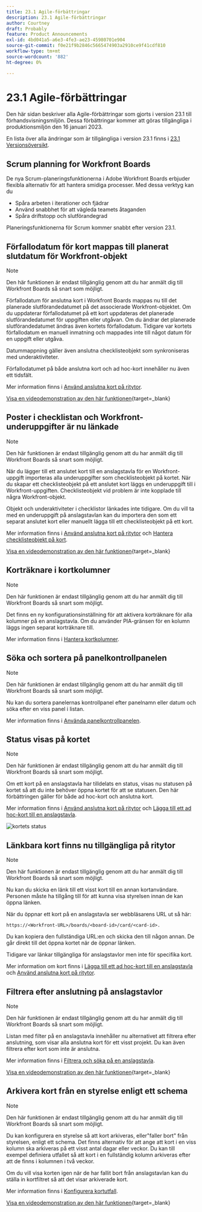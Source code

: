 ```yaml
---
title: 23.1 Agile-förbättringar
description: 23.1 Agile-förbättringar
author: Courtney
draft: Probably
feature: Product Announcements
exl-id: 4bd041a5-a6e3-4fe3-ae23-45980701e904
source-git-commit: f0e21f9b2846c5665474903a2910ce9f41cdf810
workflow-type: tm+mt
source-wordcount: '882'
ht-degree: 0%

---
```


# 23.1 Agile-förbättringar

Den här sidan beskriver alla Agile-förbättringar som gjorts i version 23.1 till förhandsvisningsmiljön. Dessa förbättringar kommer att göras tillgängliga i produktionsmiljön den 16 januari 2023.

En lista över alla ändringar som är tillgängliga i version 23.1 finns i [23.1 Versionsöversikt](/help/quicksilver/product-announcements/product-releases/23.1-release-activity/23-1-release-overview.md).

## Scrum planning for Workfront Boards

De nya Scrum-planeringsfunktionerna i Adobe Workfront Boards erbjuder flexibla alternativ för att hantera smidiga processer. Med dessa verktyg kan du

* Spåra arbeten i iterationer och fjädrar
* Använd snabbhet för att vägleda teamets åtaganden
* Spåra driftstopp och slutförandegrad

Planeringsfunktionerna för Scrum kommer snabbt efter version 23.1.

## Förfallodatum för kort mappas till planerat slutdatum för Workfront-objekt

>[!NOTE]
>
>Den här funktionen är endast tillgänglig genom att du har anmält dig till Workfront Boards så snart som möjligt.

Förfallodatum för anslutna kort i Workfront Boards mappas nu till det planerade slutförandedatumet på det associerade Workfront-objektet. Om du uppdaterar förfallodatumet på ett kort uppdateras det planerade slutförandedatumet för uppgiften eller utgåvan. Om du ändrar det planerade slutförandedatumet ändras även kortets förfallodatum. Tidigare var kortets förfallodatum en manuell inmatning och mappades inte till något datum för en uppgift eller utgåva.

Datummappning gäller även anslutna checklisteobjekt som synkroniseras med underaktiviteter.

Förfallodatumet på både anslutna kort och ad hoc-kort innehåller nu även ett tidsfält.

Mer information finns i [Använd anslutna kort på ritytor](/help/quicksilver/agile/get-started-with-boards/connected-cards.md).

[Visa en videodemonstration av den här funktionen](https://video.tv.adobe.com/v/3411952/){target=_blank}

## Poster i checklistan och Workfront-underuppgifter är nu länkade

>[!NOTE]
>
>Den här funktionen är endast tillgänglig genom att du har anmält dig till Workfront Boards så snart som möjligt.

När du lägger till ett anslutet kort till en anslagstavla för en Workfront-uppgift importeras alla underuppgifter som checklisteobjekt på kortet. När du skapar ett checklisteobjekt på ett anslutet kort läggs en underuppgift till i Workfront-uppgiften. Checklisteobjekt vid problem är inte kopplade till några Workfront-objekt.

Objekt och underaktiviteter i checklistor länkades inte tidigare. Om du vill ta med en underuppgift på anslagstavlan kan du importera den som ett separat anslutet kort eller manuellt lägga till ett checklisteobjekt på ett kort.

Mer information finns i [Använd anslutna kort på ritytor](/help/quicksilver/agile/get-started-with-boards/connected-cards.md) och [Hantera checklisteobjekt på kort](/help/quicksilver/agile/get-started-with-boards/manage-checklist-items.md).

[Visa en videodemonstration av den här funktionen](https://video.tv.adobe.com/v/3411951/){target=_blank}

## Korträknare i kortkolumner

>[!NOTE]
>
>Den här funktionen är endast tillgänglig genom att du har anmält dig till Workfront Boards så snart som möjligt.

Det finns en ny konfigurationsinställning för att aktivera korträknare för alla kolumner på en anslagstavla. Om du använder PIA-gränsen för en kolumn läggs ingen separat korträknare till.

Mer information finns i [Hantera kortkolumner](/help/quicksilver/agile/get-started-with-boards/manage-board-columns.md).

## Söka och sortera på panelkontrollpanelen

>[!NOTE]
>
>Den här funktionen är endast tillgänglig genom att du har anmält dig till Workfront Boards så snart som möjligt.

Nu kan du sortera panelernas kontrollpanel efter panelnamn eller datum och söka efter en viss panel i listan.

Mer information finns i [Använda panelkontrollpanelen](/help/quicksilver/agile/get-started-with-boards/use-boards-page.md).

## Status visas på kortet

>[!NOTE]
>
>Den här funktionen är endast tillgänglig genom att du har anmält dig till Workfront Boards så snart som möjligt.

Om ett kort på en anslagstavla har tilldelats en status, visas nu statusen på kortet så att du inte behöver öppna kortet för att se statusen. Den här förbättringen gäller för både ad hoc-kort och anslutna kort.

Mer information finns i [Använd anslutna kort på ritytor](/help/quicksilver/agile/get-started-with-boards/connected-cards.md) och [Lägga till ett ad hoc-kort till en anslagstavla](/help/quicksilver/agile/get-started-with-boards/add-card-to-board.md).

![kortets status](/help/quicksilver/product-announcements/product-releases/assets/boards-connected-card-details-110922.png)

## Länkbara kort finns nu tillgängliga på ritytor

>[!NOTE]
>
>Den här funktionen är endast tillgänglig genom att du har anmält dig till Workfront Boards så snart som möjligt.

Nu kan du skicka en länk till ett visst kort till en annan kortanvändare. Personen måste ha tillgång till för att kunna visa styrelsen innan de kan öppna länken.

När du öppnar ett kort på en anslagstavla ser webbläsarens URL ut så här:

```
https://<Workfront-URL>/boards/<board-id>/card/<card-id>. 
```

Du kan kopiera den fullständiga URL:en och skicka den till någon annan. De går direkt till det öppna kortet när de öppnar länken.

Tidigare var länkar tillgängliga för anslagstavlor men inte för specifika kort.

Mer information om kort finns i [Lägga till ett ad hoc-kort till en anslagstavla](/help/quicksilver/agile/get-started-with-boards/add-card-to-board.md) och [Använd anslutna kort på ritytor](/help/quicksilver/agile/get-started-with-boards/connected-cards.md).

## Filtrera efter anslutning på anslagstavlor

>[!NOTE]
>
>Den här funktionen är endast tillgänglig genom att du har anmält dig till Workfront Boards så snart som möjligt.

Listan med filter på en anslagstavla innehåller nu alternativet att filtrera efter anslutning, som visar alla anslutna kort för ett visst projekt. Du kan även filtrera efter kort som inte är anslutna.

Mer information finns i [Filtrera och söka på en anslagstavla](/help/quicksilver/agile/get-started-with-boards/filter-search-in-board.md).

[Visa en videodemonstration av den här funktionen](https://video.tv.adobe.com/v/3412381/){target=_blank}

## Arkivera kort från en styrelse enligt ett schema

>[!NOTE]
>
>Den här funktionen är endast tillgänglig genom att du har anmält dig till Workfront Boards så snart som möjligt.

Du kan konfigurera en styrelse så att kort arkiveras, eller&quot;faller bort&quot; från styrelsen, enligt ett schema. Det finns alternativ för att ange att kort i en viss kolumn ska arkiveras på ett visst antal dagar eller veckor. Du kan till exempel definiera utfallet så att kort i en fullständig kolumn arkiveras efter att de finns i kolumnen i två veckor.

Om du vill visa korten igen när de har fallit bort från anslagstavlan kan du ställa in kortfiltret så att det visar arkiverade kort.

Mer information finns i [Konfigurera kortutfall](/help/quicksilver/agile/use-boards-agile-planning-tools/configure-card-falloff.md).

[Visa en videodemonstration av den här funktionen](https://video.tv.adobe.com/v/3412323/){target=_blank}
